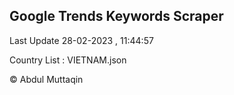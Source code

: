 

## Google Trends Keywords Scraper 
 
Last Update 28-02-2023 , 11:44:57

Country List :
VIETNAM.json



© Abdul Muttaqin 
